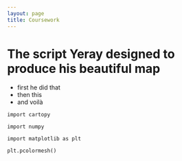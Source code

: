 ```yaml
---
layout: page
title: Coursework
---
```


# The script Yeray designed to produce his beautiful map

- first he did that
- then this
- and voilà

```
import cartopy

import numpy

import matplotlib as plt

plt.pcolormesh()

```

